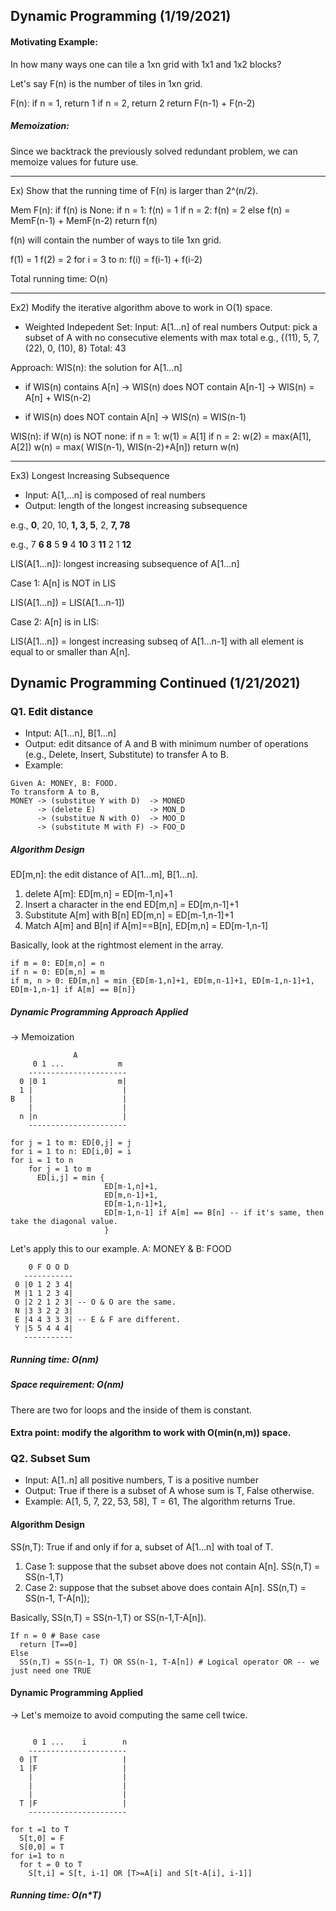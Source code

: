 ## Dynamic Programming (1/19/2021)

#### Motivating Example: 
In how many ways one can tile a 1xn grid with 1x1 and 1x2 blocks? 

Let's say F(n) is the number of tiles in 1xn grid. 

F(n): 
if n = 1, return 1
if n = 2, return 2
return F(n-1) + F(n-2)

##### Memoization: 
Since we backtrack the previously solved redundant problem, we can memoize values for future use. 

-----------------------------------
Ex) Show that the running time of F(n) is larger than 2^(n/2).

Mem F(n):
  if f(n) is None: 
    if n = 1: f(n) = 1
    if n = 2: f(n) = 2
    else
      f(n) = MemF(n-1) + MemF(n-2)
    return f(n)

f(n) will contain the number of ways to tile 1xn grid.

f(1) = 1
f(2) = 2
for i = 3 to n: 
  f(i) = f(i-1) + f(i-2) 
  
Total running time: O(n)

----------------------------------
Ex2) Modify the iterative algorithm above to work in O(1) space. 

- Weighted Indepedent Set: 
Input: A[1...n] of real numbers 
Output: pick a subset of A with no consecutive elements with max total 
e.g., {(11), 5, 7, (22), 0, (10), 8}
Total: 43

Approach: WIS(n): the solution for A[1...n]
* if WIS(n) contains A[n]
-> WIS(n) does NOT contain A[n-1]
-> WIS(n) = A[n] + WIS(n-2)

* if WIS(n) does NOT contain A[n]
-> WIS(n) = WIS(n-1)

WIS(n):
  if W(n) is NOT none: 
    if n = 1: w(1) = A[1]
    if n = 2: w(2) = max(A[1], A[2])
    w(n) = max( WIS(n-1), WIS(n-2)+A[n])
    return w(n)

----------------------------------------
Ex3) Longest Increasing Subsequence

* Input: A[1,...n] is composed of real numbers 
* Output: length of the longest increasing subsequence 

e.g., **0**, 20, 10, **1, 3, 5**, 2, **7, 78**

e.g., 7 **6 8** 5 **9** 4 **10** 3 **11** 2 1 **12**

LIS(A[1...n]): longest increasing subsequence of A[1...n]

Case 1: A[n] is NOT in LIS 

LIS(A[1...n]) = LIS(A[1...n-1])

Case 2: A[n] is in LIS: 

LIS(A[1...n]) = longest increasing subseq of A[1...n-1] with all element is equal to or smaller than A[n].

## Dynamic Programming Continued (1/21/2021) 

### Q1. Edit distance
- Intput: A[1...n], B[1...n]
- Output: edit ditsance of A and B with minimum number of operations (e.g., Delete, Insert, Substitute) to transfer A to B. 
- Example: 
```
Given A: MONEY, B: FOOD.
To transform A to B, 
MONEY -> (substitue Y with D)  -> MONED 
      -> (delete E)            -> MON_D 
      -> (substitue N with O)  -> MOO_D 
      -> (substitute M with F) -> FOO_D
```

##### Algorithm Design 
ED[m,n]: the edit distance of A[1...m], B[1...n].

1. delete A[m]: ED[m,n] = ED[m-1,n]+1
2. Insert a character in the end ED[m,n] = ED[m,n-1]+1
3. Substitute A[m] with B[n] ED[m,n] = ED[m-1,n-1]+1
4. Match A[m] and B[n] if A[m]==B[n], ED[m,n] = ED[m-1,n-1]

Basically, look at the rightmost element in the array. 

```
if m = 0: ED[m,n] = n
if n = 0: ED[m,n] = m
if m, n > 0: ED[m,n] = min {ED[m-1,n]+1, ED[m,n-1]+1, ED[m-1,n-1]+1, ED[m-1,n-1] if A[m] == B[n]}
```

##### Dynamic Programming Approach Applied 
-> Memoization 
```
              A
     0 1 ...            m
    ----------------------
  0 |0 1                m|
  1 |                    |
B   |                    |
    |                    |
  n |n                   |
    ----------------------
    
for j = 1 to m: ED[0,j] = j
for i = 1 to n: ED[i,0] = i
for i = 1 to n 
    for j = 1 to m
      ED[i,j] = min {
                     ED[m-1,n]+1, 
                     ED[m,n-1]+1, 
                     ED[m-1,n-1]+1, 
                     ED[m-1,n-1] if A[m] == B[n] -- if it's same, then take the diagonal value.
                     }
 ```
 Let's apply this to our example. A: MONEY & B: FOOD 
 ```
     0 F O O D
    -----------
  0 |0 1 2 3 4|
  M |1 1 2 3 4|
  O |2 2 1 2 3| -- O & O are the same. 
  N |3 3 2 2 3|
  E |4 4 3 3 3| -- E & F are different.
  Y |5 5 4 4 4|
    -----------
```
##### Running time: O(nm)
##### Space requirement: O(nm)
There are two for loops and the inside of them is constant.

#### Extra point: modify the algorithm to work with O(min(n,m)) space. 

### Q2. Subset Sum 
- Input: A[1..n] all positive numbers, T is a positive number
- Output: True if there is a subset of A whose sum is T, False otherwise.
- Example: A[1, 5, 7, 22, 53, 58], T = 61, The algorithm returns True. 

#### Algorithm Design 
SS(n,T): True if and only if for a, subset of A[1...n] with toal of T. 
1. Case 1: suppose that the subset above does not contain A[n]. SS(n,T) = SS(n-1,T)
2. Case 2: suppose that the subset above does contain A[n]. SS(n,T) = SS(n-1, T-A[n]); 

Basically, SS(n,T) = SS(n-1,T) or SS(n-1,T-A[n]).

```
If n = 0 # Base case
  return [T==0]
Else
  SS(n,T) = SS(n-1, T) OR SS(n-1, T-A[n]) # Logical operator OR -- we just need one TRUE 
```

#### Dynamic Programming Applied 

-> Let's memoize to avoid computing the same cell twice. 

```
              
     0 1 ...    i        n
    ----------------------
  0 |T                   |
  1 |F                   |
    |                    |
    |                    |
    |                    |
  T |F                   |
    ----------------------
    
for t =1 to T 
  S[t,0] = F
  S[0,0] = T
for i=1 to n
  for t = 0 to T
    S[t,i] = S[t, i-1] OR [T>=A[i] and S[t-A[i], i-1]]
 ```
 
 ##### Running time: O(n*T)
